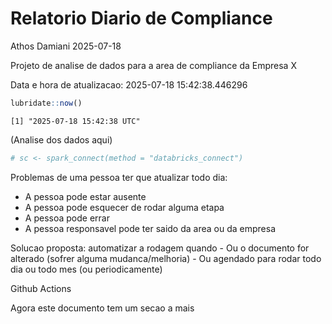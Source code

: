 # Relatorio Diario de Compliance
Athos Damiani
2025-07-18

Projeto de analise de dados para a area de compliance da Empresa X

Data e hora de atualizacao: 2025-07-18 15:42:38.446296

``` r
lubridate::now()
```

    [1] "2025-07-18 15:42:38 UTC"

(Analise dos dados aqui)

``` r
# sc <- spark_connect(method = "databricks_connect")
```

Problemas de uma pessoa ter que atualizar todo dia:

-   A pessoa pode estar ausente
-   A pessoa pode esquecer de rodar alguma etapa
-   A pessoa pode errar
-   A pessoa responsavel pode ter saido da area ou da empresa

Solucao proposta: automatizar a rodagem quando - Ou o documento for
alterado (sofrer alguma mudanca/melhoria) - Ou agendado para rodar todo
dia ou todo mes (ou periodicamente)

Github Actions

Agora este documento tem um secao a mais
